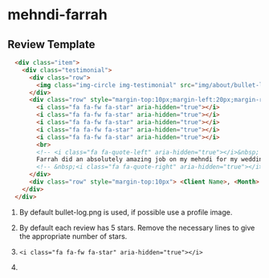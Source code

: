 # mehndi-farrah
## Review Template
```html
  <div class="item">
    <div class="testimonial">
      <div class="row">
        <img class="img-circle img-testimonial" src="img/about/bullet-logo.png" alt="...">
      </div>
      <div class="row" style="margin-top:10px;margin-left:20px;margin-right:20px;">
        <i class="fa fa-fw fa-star" aria-hidden="true"></i>
        <i class="fa fa-fw fa-star" aria-hidden="true"></i>
        <i class="fa fa-fw fa-star" aria-hidden="true"></i>
        <i class="fa fa-fw fa-star" aria-hidden="true"></i>
        <i class="fa fa-fw fa-star" aria-hidden="true"></i>
        <br>
        <!-- <i class="fa fa-quote-left" aria-hidden="true"></i>&nbsp; -->
        Farrah did an absolutely amazing job on my mehndi for my wedding day, my hands looked like a work of art. Farrah took extra time to pay attention to even the smallest details ensuring the mehndi was identical on both sides of my hands and feet. I was extremely pleased with the way my mehndi turned out including the darkness which never happens with me. I will surely be booking Farrah for further special occasions.. Thank you once again!
        <!-- &nbsp;<i class="fa fa-quote-right" aria-hidden="true"></i> -->
      </div>
      <div class="row" style="margin-top:10px"> <Client Name>, <Month> <Year>, <Link></div>
    </div>
  </div>
  ```
  
  1. By default bullet-log.png is used, if possible use a profile image.
  2. By default each review has 5 stars. Remove the necessary lines to give the appropriate number of stars.
  3.  ``` <i class="fa fa-fw fa-star" aria-hidden="true"></i> ```  
  
  3. 
